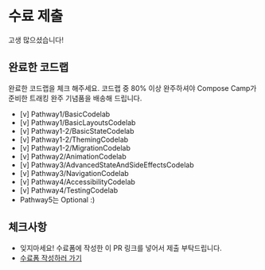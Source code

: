 # 수료 제출
고생 많으셨습니다!

## 완료한 코드랩
완료한 코드랩을 체크 해주세요. 코드랩 중 80% 이상 완주하셔야 Compose Camp가 준비한 트래킹 완주 기념품을 배송해 드립니다.

- [v] Pathway1/BasicCodelab
- [v] Pathway1/BasicLayoutsCodelab
- [v] Pathway1-2/BasicStateCodelab
- [v] Pathway1-2/ThemingCodelab
- [v] Pathway1-2/MigrationCodelab
- [v] Pathway2/AnimationCodelab
- [v] Pathway3/AdvancedStateAndSideEffectsCodelab
- [v] Pathway3/NavigationCodelab
- [v] Pathway4/AccessibilityCodelab
- [v] Pathway4/TestingCodelab
- Pathway5는 Optional :)

## 체크사항
- 잊지마세요! 수료폼에 작성한 이 PR 링크를 넣어서 제출 부탁드립니다. 
- [수료폼 작성하러 가기](https://forms.gle/myphy3UTHN1iiHfN7)
